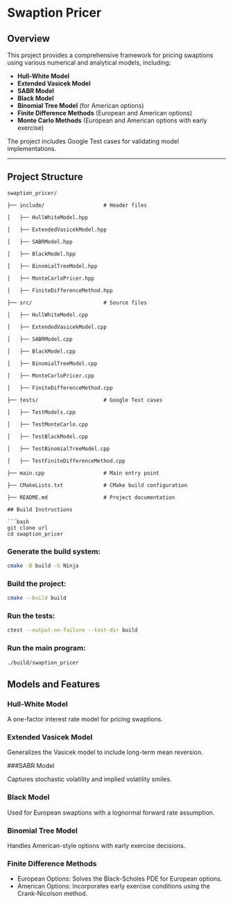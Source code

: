 # Swaption Pricer

## Overview
This project provides a comprehensive framework for pricing swaptions using various numerical and analytical models, including:
- **Hull-White Model**
- **Extended Vasicek Model**
- **SABR Model**
- **Black Model**
- **Binomial Tree Model** (for American options)
- **Finite Difference Methods** (European and American options)
- **Monte Carlo Methods** (European and American options with early exercise)

The project includes Google Test cases for validating model implementations.

---

## Project Structure

```plaintext
swaption_pricer/

├── include/                   # Header files

│   ├── HullWhiteModel.hpp

│   ├── ExtendedVasicekModel.hpp

│   ├── SABRModel.hpp

│   ├── BlackModel.hpp

│   ├── BinomialTreeModel.hpp

│   ├── MonteCarloPricer.hpp

│   ├── FiniteDifferenceMethod.hpp

├── src/                       # Source files

│   ├── HullWhiteModel.cpp

│   ├── ExtendedVasicekModel.cpp

│   ├── SABRModel.cpp

│   ├── BlackModel.cpp

│   ├── BinomialTreeModel.cpp

│   ├── MonteCarloPricer.cpp

│   ├── FiniteDifferenceMethod.cpp

├── tests/                     # Google Test cases

│   ├── TestModels.cpp

│   ├── TestMonteCarlo.cpp

│   ├── TestBlackModel.cpp

│   ├── TestBinomialTreeModel.cpp

│   ├── TestFiniteDifferenceMethod.cpp

├── main.cpp                   # Main entry point

├── CMakeLists.txt             # CMake build configuration

├── README.md                  # Project documentation

## Build Instructions

```bash
git clone url
cd swaption_pricer
```

### Generate the build system:

```bash
cmake -B build -G Ninja
```

### Build the project:

```bash
cmake --build build

```

### Run the tests:
```bash
ctest --output-on-failure --test-dir build
```

### Run the main program:

```bash
./build/swaption_pricer
```

## Models and Features

### Hull-White Model

A one-factor interest rate model for pricing swaptions.

### Extended Vasicek Model

Generalizes the Vasicek model to include long-term mean reversion.

###SABR Model

Captures stochastic volatility and implied volatility smiles.

### Black Model

Used for European swaptions with a lognormal forward rate assumption.

### Binomial Tree Model

Handles American-style options with early exercise decisions.

### Finite Difference Methods

  - European Options: Solves the Black-Scholes PDE for European options.
  - American Options: Incorporates early exercise conditions using the Crank-Nicolson method.
